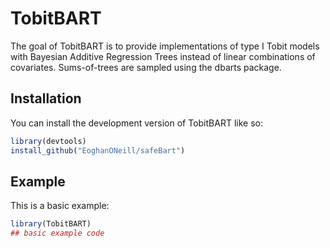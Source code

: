 
# TobitBART

<!-- badges: start -->
<!-- badges: end -->

The goal of TobitBART is to provide implementations of type I Tobit models with Bayesian Additive Regression Trees instead of linear combinations of covariates. Sums-of-trees are sampled using the dbarts package.

## Installation

You can install the development version of TobitBART like so:

``` r
library(devtools)
install_github("EoghanONeill/safeBart")
```

## Example

This is a basic example:

``` r
library(TobitBART)
## basic example code
```

